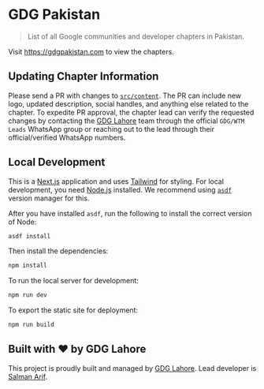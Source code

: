 GDG Pakistan
============

> List of all Google communities and developer chapters in Pakistan.

Visit https://gdgpakistan.com to view the chapters.


## Updating Chapter Information

Please send a PR with changes to [`src/content`][contentjs]. The PR can include new logo, updated description, social handles,
and anything else related to the chapter. To expedite PR approval, the chapter lead can verify the requested changes by
contacting the [GDG Lahore][gdglahore] team through the official `GDG/WTM Leads` WhatsApp group or reaching out to the lead
through their official/verified WhatsApp numbers.


## Local Development

This is a [Next.js][nextjs] application and uses [Tailwind][tailwind] for styling. For local development, you need
[Node.js][nodejs] installed. We recommend using [`asdf`][asdf] version manager for this.

After you have installed `asdf`, run the following to install the correct version of Node:

```bash
asdf install
```

Then install the dependencies:

```bash
npm install
```

To run the local server for development:

```bash
npm run dev
```

To export the static site for deployment:

```bash
npm run build
```


## Built with ❤️ by GDG Lahore

This project is proudly built and managed by [GDG Lahore][gdglahore]. Lead developer is [Salman Arif][salman].


[asdf]: https://github.com/asdf-vm/asdf/
[nextjs]: https://nextjs.org
[nodejs]: https://nodejs.org
[tailwind]: https://tailwindcss.com/
[contentjs]: https://github.com/gdglahore/gdgpakistan/blob/main/src/content/content.js
[gdglahore]: https://gdglahore.com
[salman]: https://x.com/maani_mir

